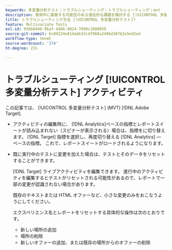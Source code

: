 ```yaml
---
keywords: 多変量分析テスト；トラブルシューティング；トラブルシューティング；mvt
description: 使用中に直面する可能性のある潜在的な課題を検討する [!UICONTROL 多変量分析テスト] (MVT) アクティビティ [!DNL Adobe Target]推奨ソリューションと共にを使用します。
title: トラブルシューティング方法 [!UICONTROL 多変量分析テスト]?
feature: Multivariate Tests
exl-id: 93bb8446-06af-4466-9824-7099c1080059
source-git-commit: 6c00224e814abb33cdf968a249bd36fb2e5ed2ed
workflow-type: tm+mt
source-wordcount: '174'
ht-degree: 21%

---
```


# トラブルシューティング [!UICONTROL 多変量分析テスト] アクティビティ

この記事では、 [!UICONTROL 多変量分析テスト] (MVT) [!DNL Adobe Target].

* アクティビティの編集時に、 [!DNL Analytics]ベースの指標とレポートスイートが読み込まれない（スピナーが表示される）場合は、指標をに切り替えます。 [!DNL Target] 指標を選択し、再度切り替える [!DNL Analytics] — ベースの指標。 これで、レポートスイートがロードされるようになります。
* 既に実行中のテストに変更を加えた場合は、テストとそのデータをリセットすることができます。

  [!DNL Target] ライブアクティビティを編集できます。 進行中のアクティビティを編集するとテストがリセットされる可能性があるので、レポートで一部の変更が認識されない場合があります。

  既存のテキストまたは HTML オファーなど、小さな変更のみをおこなうようにしてください。

  エクスペリエンス名とレポートをリセットする具体的な操作は次のとおりです。

   * 新しい場所の追加
   * 場所の削除
   * 新しいオファーの追加、または既存の場所からのオファーの削除
